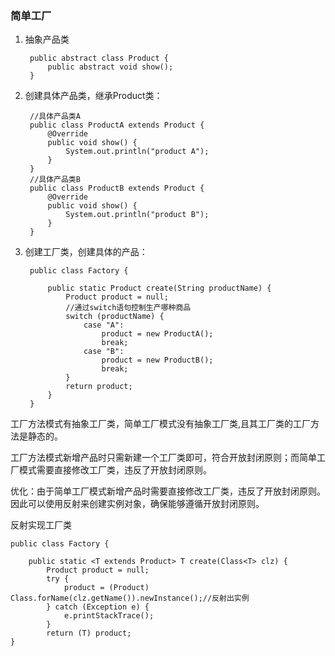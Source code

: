 ### 简单工厂


1. 抽象产品类 


        public abstract class Product {
            public abstract void show();
        }

2. 创建具体产品类，继承Product类：


        //具体产品类A 
        public class ProductA extends Product {
            @Override
            public void show() {
                System.out.println("product A");
            }
        }
        //具体产品类B
        public class ProductB extends Product {
            @Override
            public void show() {
                System.out.println("product B");
            }
        }

3. 创建工厂类，创建具体的产品：


        public class Factory {
            
            public static Product create(String productName) {
                Product product = null;
                //通过switch语句控制生产哪种商品
                switch (productName) {
                    case "A":
                        product = new ProductA();
                        break;
                    case "B":
                        product = new ProductB();
                        break;
                }
                return product;
            }
        }


工厂方法模式有抽象工厂类，简单工厂模式没有抽象工厂类,且其工厂类的工厂方法是静态的。

工厂方法模式新增产品时只需新建一个工厂类即可，符合开放封闭原则；而简单工厂模式需要直接修改工厂类，违反了开放封闭原则。


优化：由于简单工厂模式新增产品时需要直接修改工厂类，违反了开放封闭原则。因此可以使用反射来创建实例对象，确保能够遵循开放封闭原则。


反射实现工厂类


    public class Factory {
    
        public static <T extends Product> T create(Class<T> clz) {
            Product product = null;
            try {
                product = (Product) Class.forName(clz.getName()).newInstance();//反射出实例
            } catch (Exception e) {
                e.printStackTrace();
            }
            return (T) product;
    }

